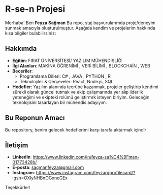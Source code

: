 # R-se-n Projesi

Merhaba! Ben **Feyza Sağman**  Bu repo, staj başvurularımda proje/deneyim sunmak amacıyla oluşturulmuştur. Aşağıda kendim ve projelerim hakkında kısa bilgiler bulabilirsiniz:

## Hakkımda
- **Eğitim**: FIRAT ÜNİVERSİTESİ/  YAZILIM MÜHENDİSLİĞİ
- **İlgi Alanları**: MAKİNA ÖĞRENİMİ , VERİ BİLİMİ , BLOCKCHAİN , WEB
- **Beceriler**:
  - Programlama Dilleri: C# , JAVA , PYTHON , R 
  - Teknolojiler & Çerçeveler: React, Node.js, SQL 
- **Hedefler**: Yazılım alanında tecrübe kazanmak, projeler geliştirip kendimi sürekli olarak güncel tutmak ve ekip çalışmarında yer alıp liderlik yeteneğimi ve ekipteki rolümü geliştirmrk isteyen biriyim. Geleceğin teknolojisini tasarlayan bir mühendis adayıyım.

## Bu Reponun Amacı
Bu repository, benim gelecek hedeflerimi karşı tarafa aktarmak içindir


## İletişim
- **LinkedIn**: https://www.linkedin.com/in/feyza-sa%C4%9Fman-01773428b/
- **E-posta**: sagmanfeyza@gmail.com
- **İnstagram**: https://www.instagram.com/feyzaq/profilecard/?igsh=OXIyNHBnOGxneGEx

Teşekkürler!  
